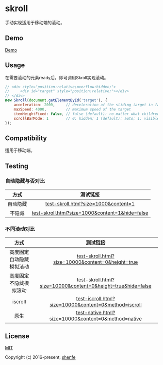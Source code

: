 # skroll

手动实现适用于移动端的滚动。

## Demo

[Demo](http://shenfe.github.io/repos/skroll/test/test.html)

## Usage

在需要滚动的元素ready后，即可调用Skroll实现滚动。

```js
// <div style="position:relative;overflow:hidden;">
//     <div id="target" style="position:relative;"></div>
// </div>
new Skroll(document.getElementById('target'), {
    acceleration: 2000,     // deceleration of the sliding target in fact
    maxSpeed: 4000,         // maximum speed of the target
    itemHeightFixed: false, // false (default): no matter what children are like; true: optimized if the target's each child is of a fixed height
    scrollBarMode: 1        // 0: hidden; 1 (default): auto; 1: visible
});
```

## Compatibility

适用于移动端。

## Testing

### 自动隐藏与否对比

| 方式 | 测试链接 |
| :---: | :---: |
| 自动隐藏 | [test-skroll.html?size=1000&content=1](http://shenfe.github.io/repos/skroll/test/test-skroll.html?size=1000&content=1) |
| 不隐藏 | [test-skroll.html?size=1000&content=1&hide=false](http://shenfe.github.io/repos/skroll/test/test-skroll.html?size=1000&content=1&hide=false) |

### 不同滚动对比

| 方式 | 测试链接 |
| :---: | :---: |
| 高度固定自动隐藏模拟滚动 | [test-skroll.html?size=10000&content=0&height=true](http://shenfe.github.io/repos/skroll/test/test-skroll.html?size=10000&content=0&height=true) |
| 高度固定不隐藏模拟滚动 | [test-skroll.html?size=10000&content=0&height=true&hide=false](http://shenfe.github.io/repos/skroll/test/test-skroll.html?size=10000&content=0&height=true&hide=false) |
| iscroll | [test-iscroll.html?size=10000&content=0&method=iscroll](http://shenfe.github.io/repos/skroll/test/test-iscroll.html?size=10000&content=0&method=iscroll) |
| 原生 | [test-native.html?size=10000&content=0&method=native](http://shenfe.github.io/repos/skroll/test/test-native.html?size=10000&content=0&method=native) |

## License

[MIT](http://opensource.org/licenses/MIT)

Copyright (c) 2016-present, [shenfe](https://github.com/shenfe)
